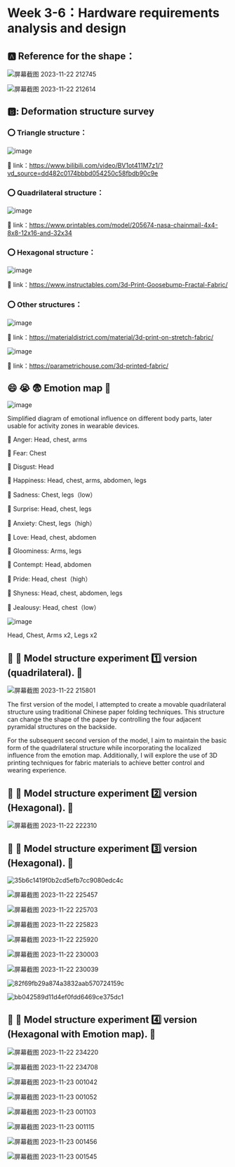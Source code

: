 # Week 3-6：Hardware requirements analysis and design

## :a:	Reference for the shape：

![屏幕截图 2023-11-22 212745](https://github.com/luoq03/Creative-Making-MSc-Advanced-Project-/assets/57748663/d89482da-eece-4dae-b80a-dc929e7541bb)

![屏幕截图 2023-11-22 212614](https://github.com/luoq03/Creative-Making-MSc-Advanced-Project-/assets/57748663/a59b8c08-ac91-4681-8d61-da418173ae79)

## 🅱️: Deformation structure survey

### :o: Triangle structure：

![image](https://github.com/luoq03/Creative-Making-MSc-Advanced-Project-/assets/57748663/b22403f2-6f86-4070-9091-f9f404c34676)

:link: link：https://www.bilibili.com/video/BV1ot411M7z1/?vd_source=dd482c0174bbbd054250c58fbdb90c9e

### :o: Quadrilateral structure：

![image](https://github.com/luoq03/Creative-Making-MSc-Advanced-Project-/assets/57748663/894d76a9-301a-448b-9a6a-ad4df21d42e0)

:link: link：https://www.printables.com/model/205674-nasa-chainmail-4x4-8x8-12x16-and-32x34

### :o: Hexagonal structure：

![image](https://github.com/luoq03/Creative-Making-MSc-Advanced-Project-/assets/57748663/391d4b06-b944-4be1-9152-86fb2283c230)

:link: link：https://www.instructables.com/3d-Print-Goosebump-Fractal-Fabric/

### :o: Other structures：

![image](https://github.com/luoq03/Creative-Making-MSc-Advanced-Project-/assets/57748663/9a4c229b-9835-4e16-9b91-0e2926fc4315)

:link: link：https://materialdistrict.com/material/3d-print-on-stretch-fabric/

![image](https://github.com/luoq03/Creative-Making-MSc-Advanced-Project-/assets/57748663/0d68a4e7-8431-48ab-8ba1-5d1c2b6f54fd)

:link: link：https://parametrichouse.com/3d-printed-fabric/

## :smile: :sob: :fearful: Emotion map :eyes:

![image](https://github.com/luoq03/Creative-Making-MSc-Advanced-Project-/assets/57748663/e2d22c94-087a-4cf2-a603-85cc942a1a9c)

Simplified diagram of emotional influence on different body parts, later usable for activity zones in wearable devices.

:small_orange_diamond: Anger: Head, chest, arms

:small_orange_diamond: Fear: Chest

:small_orange_diamond: Disgust: Head

:small_orange_diamond: Happiness: Head, chest, arms, abdomen, legs

:small_orange_diamond: Sadness: Chest, legs（low）

:small_orange_diamond: Surprise: Head, chest, legs

:small_orange_diamond: Anxiety: Chest, legs（high）

:small_orange_diamond: Love: Head, chest, abdomen

:small_orange_diamond: Gloominess: Arms, legs

:small_orange_diamond: Contempt: Head, abdomen

:small_orange_diamond: Pride: Head, chest（high）

:small_orange_diamond: Shyness: Head, chest, abdomen, legs

:small_orange_diamond: Jealousy: Head, chest（low）



![image](https://github.com/luoq03/Creative-Making-MSc-Advanced-Project-/assets/57748663/ff68c606-bd43-4956-bb50-fa9d028e758a)

Head, Chest, Arms x2, Legs x2

## :pushpin: :wrench: Model structure experiment :one: version (quadrilateral). :eyes:

![屏幕截图 2023-11-22 215801](https://github.com/luoq03/Creative-Making-MSc-Advanced-Project-/assets/57748663/6c2b778a-5422-4e2d-99e3-336e88d494e5)

The first version of the model, I attempted to create a movable quadrilateral structure using traditional Chinese paper folding techniques. This structure can change the shape of the paper by controlling the four adjacent pyramidal structures on the backside.

For the subsequent second version of the model, I aim to maintain the basic form of the quadrilateral structure while incorporating the localized influence from the emotion map. Additionally, I will explore the use of 3D printing techniques for fabric materials to achieve better control and wearing experience.

## :pushpin: :wrench: Model structure experiment :two: version (Hexagonal). :eyes:

![屏幕截图 2023-11-22 222310](https://github.com/luoq03/Creative-Making-MSc-Advanced-Project-/assets/57748663/7542fa9c-7e3f-433a-bbef-2b725b731004)

## :pushpin: :wrench: Model structure experiment 3️⃣ version (Hexagonal). :eyes:

![35b6c1419f0b2cd5efb7cc9080edc4c](https://github.com/luoq03/Creative-Making-MSc-Advanced-Project-/assets/57748663/e4152e4b-1e49-46e0-8c53-55c248129eb1)

![屏幕截图 2023-11-22 225457](https://github.com/luoq03/Creative-Making-MSc-Advanced-Project-/assets/57748663/ab9086b0-801a-4a52-bd64-45c115cd2b7a)

![屏幕截图 2023-11-22 225703](https://github.com/luoq03/Creative-Making-MSc-Advanced-Project-/assets/57748663/881b6c73-ac23-4aaf-9b22-41fbdf55992c)

![屏幕截图 2023-11-22 225823](https://github.com/luoq03/Creative-Making-MSc-Advanced-Project-/assets/57748663/7435b583-87fa-40fa-afeb-d1885ac0317e)

![屏幕截图 2023-11-22 225920](https://github.com/luoq03/Creative-Making-MSc-Advanced-Project-/assets/57748663/60d6aebb-6efc-422e-9b8c-7cb74e45be41)

![屏幕截图 2023-11-22 230003](https://github.com/luoq03/Creative-Making-MSc-Advanced-Project-/assets/57748663/20db00a2-1d7a-4f31-b9b9-21659dfa6ab1)

![屏幕截图 2023-11-22 230039](https://github.com/luoq03/Creative-Making-MSc-Advanced-Project-/assets/57748663/2be90798-e300-4a42-8b16-4f88facffce9)

![82f69fb29a874a3832aab570724159c](https://github.com/luoq03/Creative-Making-MSc-Advanced-Project-/assets/57748663/b6e6f195-c0b7-4a95-aa1d-db2d56121c93)

![bb042589d11d4ef0fdd6469ce375dc1](https://github.com/luoq03/Creative-Making-MSc-Advanced-Project-/assets/57748663/204569ff-ef16-45bf-8fe7-7ccde72da8c1)

## :pushpin: :wrench: Model structure experiment 4️⃣ version (Hexagonal with Emotion map). :eyes:

![屏幕截图 2023-11-22 234220](https://github.com/luoq03/Creative-Making-MSc-Advanced-Project-/assets/57748663/2980d816-b9d8-4d47-90a9-2b78b4a26caf)

![屏幕截图 2023-11-22 234708](https://github.com/luoq03/Creative-Making-MSc-Advanced-Project-/assets/57748663/2965e458-1782-4544-816c-fd16fd7f9bb5)

![屏幕截图 2023-11-23 001042](https://github.com/luoq03/Creative-Making-MSc-Advanced-Project-/assets/57748663/b774efbd-8512-498f-89ad-2f37a34aee63)

![屏幕截图 2023-11-23 001052](https://github.com/luoq03/Creative-Making-MSc-Advanced-Project-/assets/57748663/f972dda5-4fe6-443b-ba82-734169fa67cd)

![屏幕截图 2023-11-23 001103](https://github.com/luoq03/Creative-Making-MSc-Advanced-Project-/assets/57748663/e747c480-dee4-429c-af92-d0edd2495b50)

![屏幕截图 2023-11-23 001115](https://github.com/luoq03/Creative-Making-MSc-Advanced-Project-/assets/57748663/cb487af4-a477-4213-8083-3ed9dfbba510)

![屏幕截图 2023-11-23 001456](https://github.com/luoq03/Creative-Making-MSc-Advanced-Project-/assets/57748663/9347191e-5ced-4f47-aac3-f20ee21221b8)

![屏幕截图 2023-11-23 001545](https://github.com/luoq03/Creative-Making-MSc-Advanced-Project-/assets/57748663/3755f2a6-9f58-4b9b-bc24-490a59c0e9d5)

































































